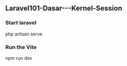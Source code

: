 ## Laravel101-Dasar---Kernel-Session

### Start laravel
php artisan serve

### Run the Vite
npm run dev
